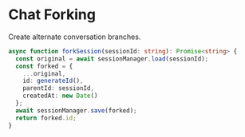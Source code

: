 # Chat Forking

Create alternate conversation branches.

```typescript
async function forkSession(sessionId: string): Promise<string> {
  const original = await sessionManager.load(sessionId);
  const forked = {
    ...original,
    id: generateId(),
    parentId: sessionId,
    createdAt: new Date()
  };
  await sessionManager.save(forked);
  return forked.id;
}
```
